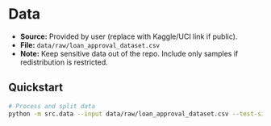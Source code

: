 # Data

- **Source:** Provided by user (replace with Kaggle/UCI link if public).
- **File:** `data/raw/loan_approval_dataset.csv`
- **Note:** Keep sensitive data out of the repo. Include only samples if redistribution is restricted.

## Quickstart
```bash
# Process and split data
python -m src.data --input data/raw/loan_approval_dataset.csv --test-size 0.2 --out data/processed
```
